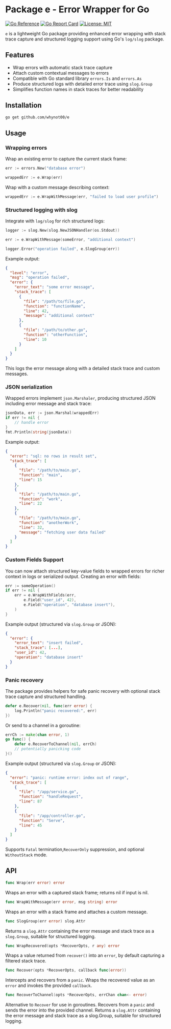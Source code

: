 # Package e - Error Wrapper for Go

[![Go Reference](https://pkg.go.dev/badge/github.com/whynot00/e.svg)](https://pkg.go.dev/github.com/whynot00/e) [![Go Report Card](https://goreportcard.com/badge/github.com/whynot00/e)](https://goreportcard.com/report/github.com/whynot00/e) [![License: MIT](https://img.shields.io/badge/License-MIT-blue.svg)](LICENSE)

`e` is a lightweight Go package providing enhanced error wrapping with stack trace capture and structured logging support using Go's `log/slog` package.

## Features

- Wrap errors with automatic stack trace capture
- Attach custom contextual messages to errors
- Compatible with Go standard library `errors.Is` and `errors.As`
- Produce structured logs with detailed error trace using `slog.Group`
- Simplifies function names in stack traces for better readability

## Installation

```bash
go get github.com/whynot00/e
```

## Usage

### Wrapping errors
Wrap an existing error to capture the current stack frame:

```go
err := errors.New("database error")

wrappedErr := e.Wrap(err)
```

Wrap with a custom message describing context:
```go
wrappedErr := e.WrapWithMessage(err, "failed to load user profile")
```

### Structured logging with slog
Integrate with `log/slog` for rich structured logs:

```go
logger := slog.New(slog.NewJSONHandler(os.Stdout))

err := e.WrapWithMessage(someError, "additional context")

logger.Error("operation failed", e.SlogGroup(err))
```
Example output:
```json
{
  "level": "error",
  "msg": "operation failed",
  "error": {
    "error_text": "some error message",
    "stack_trace": [
      {
        "file": "/path/to/file.go",
        "function": "functionName",
        "line": 42,
        "message": "additional context"
      },
      {
        "file": "/path/to/other.go",
        "function": "otherFunction",
        "line": 10
      }
    ]
  }
}
```
This logs the error message along with a detailed stack trace and custom messages.

### JSON serialization
Wrapped errors implement `json.Marshaler`, producing structured JSON including error message and stack trace:
```go
jsonData, err := json.Marshal(wrappedErr)
if err != nil {
    // handle error
}
fmt.Println(string(jsonData))
```
Example output:
```json
{
  "error": "sql: no rows in result set",
  "stack_trace": [
    {
      "file": "/path/to/main.go",
      "function": "main",
      "line": 15
    },
    {
      "file": "/path/to/main.go",
      "function": "work",
      "line": 22
    },
    {
      "file": "/path/to/main.go",
      "function": "anotherWork",
      "line": 32,
      "message": "fetching user data failed"
    }
  ]
}
```

### Custom Fields Support
You can now attach structured key-value fields to wrapped errors for richer context in logs or serialized output.
Creating an error with fields:
```go
err := someOperation()
if err != nil {
    err = e.WrapWithFields(err,
        e.Field("user_id", 42),
        e.Field("operation", "database insert"),
    )
}
```
Example output (structured via `slog.Group` or JSON):
```json
{
  "error": {
    "error_text": "insert failed",
    "stack_trace": [...],
    "user_id": 42,
    "operation": "database insert"
  }
}
```

### Panic recovery
The package provides helpers for safe panic recovery with optional stack trace capture and structured handling.

```go
defer e.Recover(nil, func(err error) {
    log.Println("panic recovered:", err)
})
```
Or send to a channel in a goroutine:

```go
errCh := make(chan error, 1)
go func() {
    defer e.RecoverToChannel(nil, errCh)
    // potentially panicking code
}()
```
Example output (structured via `slog.Group` or JSON):
```json
{
  "error": "panic: runtime error: index out of range",
  "stack_trace": [
    {
      "file": "/app/service.go",
      "function": "handleRequest",
      "line": 87
    },
    {
      "file": "/app/controller.go",
      "function": "Serve",
      "line": 45
    }
  ]
}
```
Supports `Fatal` termination,`RecoverOnly` suppression, and optional `WithoutStack` mode.

## API
```go
func Wrap(err error) error
```
Wraps an error with a captured stack frame; returns nil if input is nil.

```go
func WrapWithMessage(err error, msg string) error
```
Wraps an error with a stack frame and attaches a custom message.

```go
func SlogGroup(err error) slog.Attr
```
Returns a `slog.Attr` containing the error message and stack trace as a `slog.Group`, suitable for structured logging.

```go
func WrapRecovered(opts *RecoverOpts, r any) error
```
Wraps a value returned from `recover()` into an `error`, by default capturing a filtered stack trace.

```go
func Recover(opts *RecoverOpts, callback func(error))
```
Intercepts and recovers from a `panic`.
Wraps the recovered value as an `error` and invokes the provided `callback`.

```go
func RecoverToChannel(opts *RecoverOpts, errChan chan<- error)
```
Alternative to `Recover` for use in goroutines.
Recovers from a `panic` and sends the error into the provided channel.
Returns a `slog.Attr` containing the error message and stack trace as a slog.Group, suitable for structured logging.

